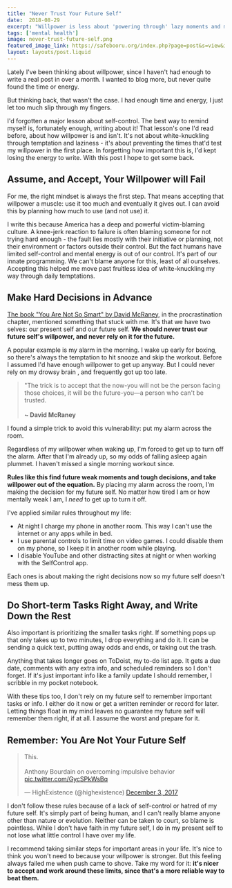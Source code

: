 ```yaml
---
title: "Never Trust Your Future Self"
date:  2018-08-29
excerpt: "Willpower is less about 'powering through' lazy moments and more about evading them with careful planning."
tags: ['mental health']
image: never-trust-future-self.png
featured_image_link: https://safebooru.org/index.php?page=post&s=view&id=2923847
layout: layouts/post.liquid
---
```


Lately I've been thinking about willpower, since I haven't had enough to write a real post in over a month. I wanted to blog more, but never quite found the time or energy.

But thinking back, that wasn't the case. I had enough time and energy, I just let too much slip through my fingers.

I'd forgotten a major lesson about self-control. The best way to remind myself is, fortunately enough, writing about it! That lesson's one I'd read before, about how willpower is and isn't. It's not about white-knuckling through temptation and laziness - it's about preventing the times that'd test my willpower in the first place. In forgetting how important this is, I'd kept losing the energy to write. With this post I hope to get some back.

## Assume, and Accept, Your Willpower will Fail

For me, the right mindset is always the first step. That means accepting that willpower a muscle: use it too much and eventually it gives out. I can avoid this by planning how much to use (and not use) it.

I write this because America has a deep and powerful victim-blaming culture. A knee-jerk reaction to failure is often blaming someone for not trying hard enough - the fault lies mostly with their initiative or planning, not their environment or factors outside their control. But the fact humans have limited self-control and mental energy is out of our control. It's part of our innate programming. We can't blame anyone for this, least of all ourselves. Accepting this helped me move past fruitless idea of white-knuckling my way through daily temptations.

## Make Hard Decisions in Advance

[The book "You Are Not So Smart" by David McRaney](https://www.amazon.com/You-Are-Not-So-Smart/dp/1592407366), in the procrastination chapter, mentioned something that stuck with me. It's that we have two selves: our present self and our future self. **We should never trust our future self's willpower, and never rely on it for the future.**

A popular example is my alarm in the morning. I wake up early for boxing, so there's always the temptation to hit snooze and skip the workout. Before I assumed I'd have enough willpower to get up anyway. But I could never rely on my drowsy brain , and frequently got up too late.

> "The trick is to accept that the now-you will not be the person facing those choices, it will be the future-you—a person who can't be trusted. <br /><br /> <strong>~ David McRaney</strong>

I found a simple trick to avoid this vulnerability: put my alarm across the room.

Regardless of my willpower when waking up, I'm forced to get up to turn off the alarm. After that I'm already up, so my odds of falling asleep again plummet. I haven't missed a single morning workout since.

**Rules like this find future weak moments and tough decisions, and take willpower out of the equation.** By placing my alarm across the room, I'm making the decision for my future self. No matter how tired I am or how mentally weak I am, I _need_ to get up to turn it off.

I've applied similar rules throughout my life:

* At night I charge my phone in another room. This way I can't use the internet or any apps while in bed.
* I use parental controls to limit time on video games. I could disable them on my phone, so I keep it in another room while playing.
* I disable YouTube and other distracting sites at night or when working with the SelfControl app.

Each ones is about making the right decisions now so my future self doesn't mess them up.

## Do Short-term Tasks Right Away, and Write Down the Rest

Also important is prioritizing the smaller tasks right. If something pops up that only takes up to two minutes, I drop everything and do it. It can be sending a quick text, putting away odds and ends, or taking out the trash.

Anything that takes longer goes on ToDoist, my to-do list app. It gets a due date, comments with any extra info, and scheduled reminders so I don't forget. If it's just important info like a family update I should remember, I scribble in my pocket notebook.

With these tips too, I don't rely on my future self to remember important tasks or info. I either do it now or get a written reminder or record for later. Letting things float in my mind leaves no guarantee my future self will remember them right, if at all. I assume the worst and prepare for it.

## Remember: You Are Not Your Future Self

<blockquote class="twitter-tweet" data-lang="en"><p lang="en" dir="ltr">This.<br><br>Anthony Bourdain on overcoming impulsive behavior <a href="https://t.co/GycSPkWsBq">pic.twitter.com/GycSPkWsBq</a></p>&mdash; HighExistence (@highexistence) <a href="https://twitter.com/highexistence/status/937438803488313346?ref_src=twsrc%5Etfw">December 3, 2017</a></blockquote>
<script async src="https://platform.twitter.com/widgets.js" charset="utf-8"></script>

I don't follow these rules because of a lack of self-control or hatred of my future self. It's simply part of being human, and I can't really blame anyone other than nature or evolution. Neither can be taken to court, so blame is pointless. While I don't have faith in my future self, I do in my present self to not lose what little control I have over my life.

I recommend taking similar steps for important areas in your life. It's nice to think you won't need to because your willpower is stronger. But this feeling always failed me when push came to shove. Take my word for it: **it's nicer to accept and work around these limits, since that's a more reliable way to beat them.**
